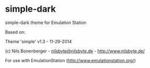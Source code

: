 # simple-dark
simple-dark theme for Emulation Station

Based on:

Theme 'simple' v1.3 - 11-29-2014

(c) Nils Bonenberger - nilsbyte@nilsbyte.de - http://www.nilsbyte.de/

For use with EmulationStation (http://www.emulationstation.org/)
